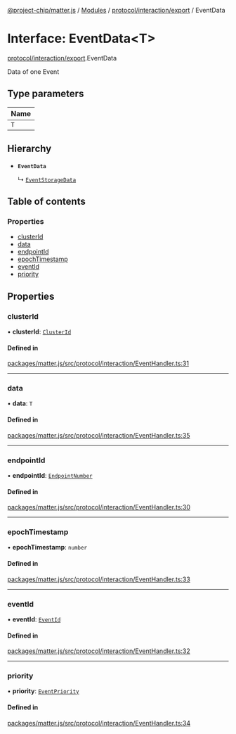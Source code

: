 [@project-chip/matter.js](../README.md) / [Modules](../modules.md) / [protocol/interaction/export](../modules/protocol_interaction_export.md) / EventData

# Interface: EventData\<T\>

[protocol/interaction/export](../modules/protocol_interaction_export.md).EventData

Data of one Event

## Type parameters

| Name |
| :------ |
| `T` |

## Hierarchy

- **`EventData`**

  ↳ [`EventStorageData`](protocol_interaction_export.EventStorageData.md)

## Table of contents

### Properties

- [clusterId](protocol_interaction_export.EventData.md#clusterid)
- [data](protocol_interaction_export.EventData.md#data)
- [endpointId](protocol_interaction_export.EventData.md#endpointid)
- [epochTimestamp](protocol_interaction_export.EventData.md#epochtimestamp)
- [eventId](protocol_interaction_export.EventData.md#eventid)
- [priority](protocol_interaction_export.EventData.md#priority)

## Properties

### clusterId

• **clusterId**: [`ClusterId`](../modules/datatype_export.md#clusterid)

#### Defined in

[packages/matter.js/src/protocol/interaction/EventHandler.ts:31](https://github.com/project-chip/matter.js/blob/0c058ae17fdba4c0b89b8b13c309011d51782299/packages/matter.js/src/protocol/interaction/EventHandler.ts#L31)

___

### data

• **data**: `T`

#### Defined in

[packages/matter.js/src/protocol/interaction/EventHandler.ts:35](https://github.com/project-chip/matter.js/blob/0c058ae17fdba4c0b89b8b13c309011d51782299/packages/matter.js/src/protocol/interaction/EventHandler.ts#L35)

___

### endpointId

• **endpointId**: [`EndpointNumber`](../modules/datatype_export.md#endpointnumber)

#### Defined in

[packages/matter.js/src/protocol/interaction/EventHandler.ts:30](https://github.com/project-chip/matter.js/blob/0c058ae17fdba4c0b89b8b13c309011d51782299/packages/matter.js/src/protocol/interaction/EventHandler.ts#L30)

___

### epochTimestamp

• **epochTimestamp**: `number`

#### Defined in

[packages/matter.js/src/protocol/interaction/EventHandler.ts:33](https://github.com/project-chip/matter.js/blob/0c058ae17fdba4c0b89b8b13c309011d51782299/packages/matter.js/src/protocol/interaction/EventHandler.ts#L33)

___

### eventId

• **eventId**: [`EventId`](../modules/datatype_export.md#eventid)

#### Defined in

[packages/matter.js/src/protocol/interaction/EventHandler.ts:32](https://github.com/project-chip/matter.js/blob/0c058ae17fdba4c0b89b8b13c309011d51782299/packages/matter.js/src/protocol/interaction/EventHandler.ts#L32)

___

### priority

• **priority**: [`EventPriority`](../enums/cluster_export.EventPriority.md)

#### Defined in

[packages/matter.js/src/protocol/interaction/EventHandler.ts:34](https://github.com/project-chip/matter.js/blob/0c058ae17fdba4c0b89b8b13c309011d51782299/packages/matter.js/src/protocol/interaction/EventHandler.ts#L34)
